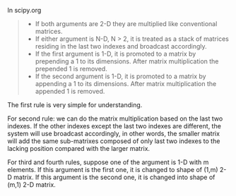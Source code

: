 In scipy.org
> - If both arguments are 2-D they are multiplied like conventional matrices.
> - If either argument is N-D, N > 2, it is treated as a stack of matrices residing in the last two indexes and broadcast accordingly.
> - If the first argument is 1-D, it is promoted to a matrix by prepending a 1 to its dimensions. After matrix multiplication the prepended 1 is removed.
> - If the second argument is 1-D, it is promoted to a matrix by appending a 1 to its dimensions. After matrix multiplication the appended 1 is removed.

The first rule is very simple for understanding. 

For second rule: we can do the matrix multiplication based on the last two indexes. If the other indexes except the last two indexes are different, the system will use broadcast accordingly, in other words, the smaller matrix will add the same sub-matrixes composed of only last two indexes to the lacking position compared with the larger matrix.

For third and fourth rules, suppose one of the argument is 1-D with m elements. If this argument is the first one, it is changed to shape of (1,m) 2-D matrix. If this argument is the second one, it is changed into shape of (m,1) 2-D matrix.

